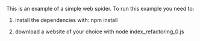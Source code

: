 This is an example of a simple web spider.
To run this example you need to:

1. install the dependencies with:
     npm install

2. download a website of your choice with
     node index_refactoring_0.js <url of the website to download>
